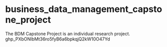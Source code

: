 # business_data_management_capstone_project
The BDM Capstone Project is an individual research project.
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
